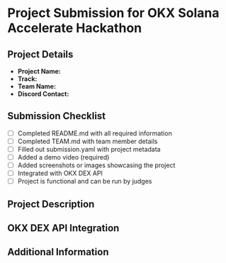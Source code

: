 # Project Submission for OKX Solana Accelerate Hackathon

## Project Details
- **Project Name:** 
- **Track:** <!-- Choose from: Trading, DeFi, AI -->
- **Team Name:** 
- **Discord Contact:** 

## Submission Checklist
<!-- Mark the items you've completed with an [x] -->
- [ ] Completed README.md with all required information
- [ ] Completed TEAM.md with team member details
- [ ] Filled out submission.yaml with project metadata
- [ ] Added a demo video (required)
- [ ] Added screenshots or images showcasing the project
- [ ] Integrated with OKX DEX API
- [ ] Project is functional and can be run by judges

## Project Description
<!-- Provide a brief description of your project -->

## OKX DEX API Integration
<!-- Describe how you integrated with the OKX DEX API -->

## Additional Information
<!-- Any additional information you'd like to share with the judges -->